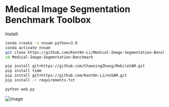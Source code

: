 # Medical Image Segmentation Benchmark Toolbox


Install:

```bash
conda create -n nnsam python=3.9
conda activate nnsam
git clone https://github.com/Kent0n-Li/Medical-Image-Segmentation-Benchmark.git
cd Medical-Image-Segmentation-Benchmark

pip install git+https://github.com/ChaoningZhang/MobileSAM.git
pip install timm
pip install git+https://github.com/Kent0n-Li/nnSAM.git
pip install -r requirements.txt

python web.py
```

![image](https://github.com/Kent0n-Li/Medical-Image-Segmentation-Benchmark/blob/main/img/img1.png)
